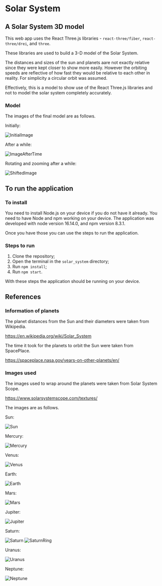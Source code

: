 # Solar System

## A Solar System 3D model

This web app uses the React Three.js libraries - `react-three/fiber`, `react-three/drei`, and `three`.

These libraries are used to build a 3-D model of the Solar System.

The distances and sizes of the sun and planets aare not exactly relative since they were kept closer to show more easily. However the orbiting speeds are reflective of how fast they would be relative to each other in reality. For simplicity a circular orbit was assumed.

Effectively, this is a model to show use of the React Three.js libraries and not to model the solar system completely accurately.

### Model

The images of the final model are as follows.

Initially:

![InitialImage](./readme_images/1.jpg)

After a while:

![ImageAfterTime](./readme_images/2.jpg)

Rotating and zooming after a while:

![ShiftedImage](./readme_images/shifted.jpg)

## To run the application

### To install

You need to install Node.js on your device if you do not have it already.
You need to have Node and npm working on your device.
The application was developed with node version 16.14.0, and npm version 8.3.1.

Once you have those you can use the steps to run the application.

### Steps to run

1. Clone the repository;
2. Open the terminal in the `solar_system` directory;
3. Run `npm install`;
4. Run `npm start`.

With these steps the application should be running on your device.

## References

### Information of planets

The planet distances from the Sun and their diameters were taken from Wikipedia.

https://en.wikipedia.org/wiki/Solar_System

The time it took for the planets to orbit the Sun were taken from SpacePlace.

https://spaceplace.nasa.gov/years-on-other-planets/en/

### Images used

The images used to wrap around the planets were taken from Solar System Scope.

https://www.solarsystemscope.com/textures/

The images are as follows.

Sun:

![Sun](./solar_system/src/system/sun/surfaces/sun.jpg)

Mercury:

![Mercury](./solar_system/src/system/planets/surfaces/mercury.jpg)

Venus:

![Venus](./solar_system/src/system/planets/surfaces/venus.jpg)

Earth:

![Earth](./solar_system/src/system/planets/surfaces/earth.jpg)

Mars:

![Mars](./solar_system/src/system/planets/surfaces/mars.jpg)

Jupiter:

![Jupiter](./solar_system/src/system/planets/surfaces/jupiter.jpg)

Saturn:

![Saturn](./solar_system/src/system/planets/surfaces/saturn.jpg)
![SaturnRing](./solar_system/src/system/planets/surfaces/saturn_ring.png)

Uranus:

![Uranus](./solar_system/src/system/planets/surfaces/uranus.jpg)

Neptune:

![Neptune](./solar_system/src/system/planets/surfaces/neptune.jpg)